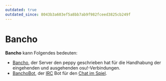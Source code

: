 ```yaml
---
outdated: true
outdated_since: 8043b3a603ef5a8bb7ab9f982fceed3825cb249f
---
```


# Bancho

**Bancho** kann Folgendes bedeuten:

- [Bancho](/wiki/Bancho_(server)), der Server den peppy geschrieben hat für die Handhabung der eingehenden und ausgehenden osu!-Verbindungen.
- [BanchoBot](/wiki/BanchoBot), der [IRC](/wiki/Internet_Relay_Chat) Bot für den [Chat im Spiel](/wiki/Chat_Console).
